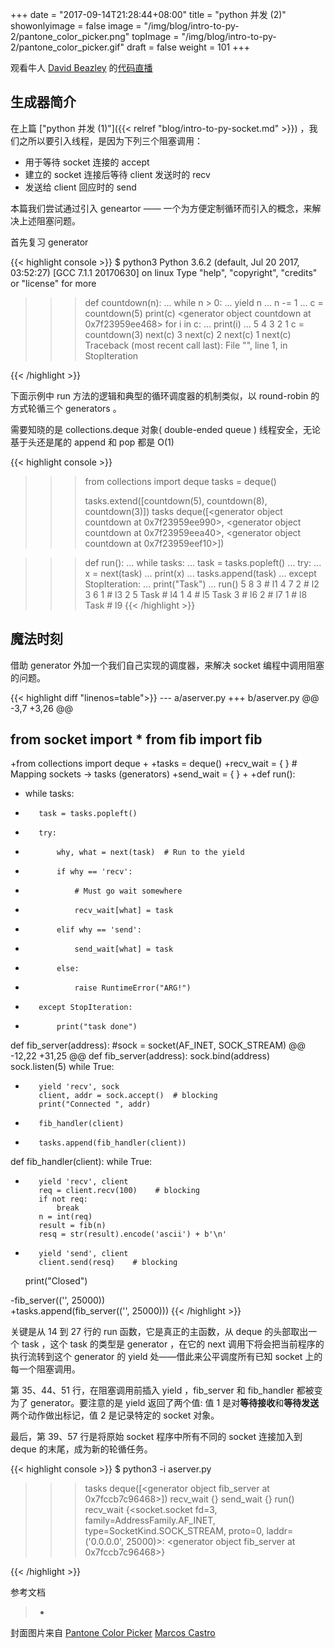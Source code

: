 +++
date = "2017-09-14T21:28:44+08:00"
title = "python 并发 (2)"
showonlyimage = false
image = "/img/blog/intro-to-py-2/pantone_color_picker.png"
topImage = "/img/blog/intro-to-py-2/pantone_color_picker.gif"
draft = false
weight = 101
+++

观看牛人 [David Beazley](http://www.dabeaz.com/) 的[代码直播](https://www.youtube.com/watch?v=MCs5OvhV9S4)
<!--more-->

## 生成器简介

在上篇 ["python 并发 (1)"]({{< relref "blog/intro-to-py-socket.md" >}}) ，我们之所以要引入线程，是因为下列三个阻塞调用：

- 用于等待 socket 连接的 accept
- 建立的 socket 连接后等待 client 发送时的 recv
- 发送给 client 回应时的 send

本篇我们尝试通过引入 geneartor —— 一个为方便定制循环而引入的概念，来解决上述阻塞问题。

首先复习 generator

{{< highlight console >}}
$ python3
Python 3.6.2 (default, Jul 20 2017, 03:52:27)
[GCC 7.1.1 20170630] on linux
Type "help", "copyright", "credits" or "license" for more
>>> def countdown(n):
...     while n > 0:
...         yield n
...         n -= 1
...
>>> c = countdown(5)
>>> print(c)
<generator object countdown at 0x7f23959ee468>
>>> for i in c:
...     print(i)
...
5
4
3
2
1
>>> c = countdown(3)
>>> next(c)
3
>>> next(c)
2
>>> next(c)
1
>>> next(c)
Traceback (most recent call last):
  File "<stdin>", line 1, in <module>
StopIteration

{{< /highlight >}}

下面示例中 run 方法的逻辑和典型的循环调度器的机制类似，以 round-robin 的方式轮循三个 generators 。

需要知晓的是 collections.deque 对象( double-ended queue ) 线程安全，无论基于头还是尾的 append 和 pop 都是 O(1)

{{< highlight console >}}

>>> from collections import deque
>>> tasks = deque()
>>>
>>> tasks.extend([countdown(5), countdown(8), countdown(3)])
>>> tasks
deque([<generator object countdown at 0x7f23959ee990>,
       <generator object countdown at 0x7f23959eea40>,
       <generator object countdown at 0x7f23959eef10>])

>>> def run():
...     while tasks:
...         task = tasks.popleft()
...         try:
...             x = next(task)
...             print(x)
...             tasks.append(task)
...         except StopIteration:
...             print("Task")
...
>>> run()
5
8
3    # l1
4
7
2    # l2
3
6
1    # l3
2
5
Task # l4
1
4    # l5
Task
3    # l6
2    # l7
1    # l8
Task # l9
{{< /highlight >}}

## 魔法时刻

借助 generator 外加一个我们自己实现的调度器，来解决 socket 编程中调用阻塞的问题。

{{< highlight diff "linenos=table">}}
--- a/aserver.py
+++ b/aserver.py
@@ -3,7 +3,26 @@

 from socket import *
 from fib import fib
-
+from collections import deque
+
+tasks = deque()
+recv_wait = { } # Mapping sockets -> tasks (generators)
+send_wait = { }
+
+def run():
+    while tasks:
+        task = tasks.popleft()
+        try:
+            why, what = next(task)  # Run to the yield
+            if why == 'recv':
+                # Must go wait somewhere
+                recv_wait[what] = task
+            elif why == 'send':
+                send_wait[what] = task
+            else:
+                raise RuntimeError("ARG!")
+        except StopIteration:
+            print("task done")

 def fib_server(address):
     #sock = socket(AF_INET, SOCK_STREAM)
@@ -12,22 +31,25 @@ def fib_server(address):
     sock.bind(address)
     sock.listen(5)
     while True:
+        yield 'recv', sock
         client, addr = sock.accept()  # blocking
         print("Connected ", addr)
-        fib_handler(client)
+        tasks.append(fib_handler(client))


 def fib_handler(client):
     while True:
+        yield 'recv', client
         req = client.recv(100)    # blocking
         if not req:
             break
         n = int(req)
         result = fib(n)
         resq = str(result).encode('ascii') + b'\n'
+        yield 'send', client
         client.send(resq)    # blocking
     print("Closed")


-fib_server(('', 25000))    
+tasks.append(fib_server(('', 25000)))
{{< /highlight >}}

关键是从 14 到 27 行的 run 函数，它是真正的主函数，从 deque 的头部取出一个 task ，这个 task 的类型是 generator ，在它的 next 调用下将会把当前程序的执行流转到这个 generator 的 yield 处——借此来公平调度所有已知 socket 上的每一个阻塞调用。

第 35、44、51 行，在阻塞调用前插入 yield ，fib_server 和 fib_handler 都被变为了 generator。要注意的是 yield 返回了两个值: 值 1 是对**等待接收**和**等待发送**两个动作做出标记，值 2 是记录特定的 socket 对象。

最后，第 39、57 行是将原始 socket 程序中所有不同的 socket 连接加入到 deque 的末尾，成为新的轮循任务。


{{< highlight console >}}
$ python3 -i aserver.py
>>> tasks
deque([<generator object fib_server at 0x7fccb7c96468>])
>>> recv_wait
{}
>>> send_wait
{}
>>> run()
>>> recv_wait
{<socket.socket
    fd=3,
    family=AddressFamily.AF_INET,
    type=SocketKind.SOCK_STREAM,
    proto=0,
    laddr=('0.0.0.0', 25000)>:
<generator object fib_server at 0x7fccb7c96468>}


{{< /highlight >}}



参考文档

> -

封面图片来自 [Pantone Color Picker](https://dribbble.com/shots/2511494-Pantone-Color-Picker) <a href="https://dribbble.com/marcoscv"><i class="fa fa-dribbble" aria-hidden="true"></i> Marcos Castro</a>
